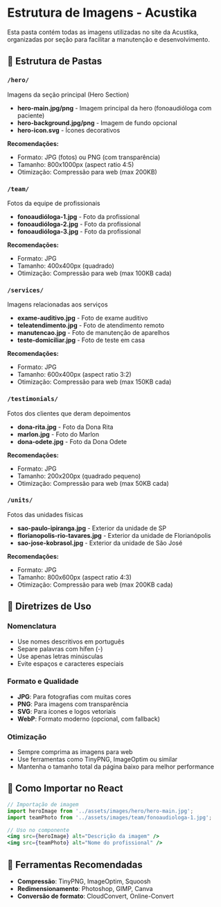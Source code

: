 # Estrutura de Imagens - Acustika

Esta pasta contém todas as imagens utilizadas no site da Acustika, organizadas por seção para facilitar a manutenção e desenvolvimento.

## 📁 Estrutura de Pastas

### `/hero/`
Imagens da seção principal (Hero Section)
- **hero-main.jpg/png** - Imagem principal da hero (fonoaudióloga com paciente)
- **hero-background.jpg/png** - Imagem de fundo opcional
- **hero-icon.svg** - Ícones decorativos

**Recomendações:**
- Formato: JPG (fotos) ou PNG (com transparência)
- Tamanho: 800x1000px (aspect ratio 4:5)
- Otimização: Compressão para web (max 200KB)

### `/team/`
Fotos da equipe de profissionais
- **fonoaudióloga-1.jpg** - Foto da profissional
- **fonoaudióloga-2.jpg** - Foto da profissional
- **fonoaudióloga-3.jpg** - Foto da profissional

**Recomendações:**
- Formato: JPG
- Tamanho: 400x400px (quadrado)
- Otimização: Compressão para web (max 100KB cada)

### `/services/`
Imagens relacionadas aos serviços
- **exame-auditivo.jpg** - Foto de exame auditivo
- **teleatendimento.jpg** - Foto de atendimento remoto
- **manutencao.jpg** - Foto de manutenção de aparelhos
- **teste-domiciliar.jpg** - Foto de teste em casa

**Recomendações:**
- Formato: JPG
- Tamanho: 600x400px (aspect ratio 3:2)
- Otimização: Compressão para web (max 150KB cada)

### `/testimonials/`
Fotos dos clientes que deram depoimentos
- **dona-rita.jpg** - Foto da Dona Rita
- **marlon.jpg** - Foto do Marlon
- **dona-odete.jpg** - Foto da Dona Odete

**Recomendações:**
- Formato: JPG
- Tamanho: 200x200px (quadrado pequeno)
- Otimização: Compressão para web (max 50KB cada)

### `/units/`
Fotos das unidades físicas
- **sao-paulo-ipiranga.jpg** - Exterior da unidade de SP
- **florianopolis-rio-tavares.jpg** - Exterior da unidade de Florianópolis
- **sao-jose-kobrasol.jpg** - Exterior da unidade de São José

**Recomendações:**
- Formato: JPG
- Tamanho: 800x600px (aspect ratio 4:3)
- Otimização: Compressão para web (max 200KB cada)

## 🎯 Diretrizes de Uso

### Nomenclatura
- Use nomes descritivos em português
- Separe palavras com hífen (-)
- Use apenas letras minúsculas
- Evite espaços e caracteres especiais

### Formato e Qualidade
- **JPG**: Para fotografias com muitas cores
- **PNG**: Para imagens com transparência
- **SVG**: Para ícones e logos vetoriais
- **WebP**: Formato moderno (opcional, com fallback)

### Otimização
- Sempre comprima as imagens para web
- Use ferramentas como TinyPNG, ImageOptim ou similar
- Mantenha o tamanho total da página baixo para melhor performance

## 📝 Como Importar no React

```jsx
// Importação de imagem
import heroImage from '../assets/images/hero/hero-main.jpg';
import teamPhoto from '../assets/images/team/fonoaudiologa-1.jpg';

// Uso no componente
<img src={heroImage} alt="Descrição da imagem" />
<img src={teamPhoto} alt="Nome do profissional" />
```

## 🔧 Ferramentas Recomendadas

- **Compressão**: TinyPNG, ImageOptim, Squoosh
- **Redimensionamento**: Photoshop, GIMP, Canva
- **Conversão de formato**: CloudConvert, Online-Convert

